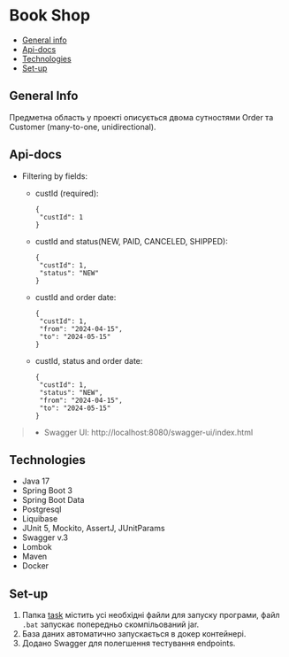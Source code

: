 # Book Shop

* [General info](#general-info)
* [Api-docs](#api-docs)
* [Technologies](#technologies)
* [Set-up](#set-up)

## General Info

Предметна область у проекті описується двома сутностями Order та Customer (many-to-one, unidirectional).

## Api-docs

- Filtering by fields:
  - custId (required):

    ```
    {
     "custId": 1
    }
    ```
  - custId and status(NEW, PAID, CANCELED, SHIPPED):
    ```
    {
     "custId": 1,
     "status": "NEW"
    }
    ```
  - custId and order date:
    ```
    {
     "custId": 1,
     "from": "2024-04-15",
     "to": "2024-05-15"
    }
    ```
  - custId, status and order date:
    ```
    {
     "custId": 1,
     "status": "NEW",
     "from": "2024-04-15",
     "to": "2024-05-15"
    }
    ```

> - Swagger UI: http://localhost:8080/swagger-ui/index.html


## Technologies
- Java 17
- Spring Boot 3
- Spring Boot Data
- Postgresql
- Liquibase
- JUnit 5, Mockito, AssertJ, JUnitParams
- Swagger v.3
- Lombok
- Maven
- Docker

## Set-up
1. Папка [task](./task) містить усі необхідні файли для запуску програми, файл `.bat` запускає попередньо скомпільований jar.
2. База даних автоматично запускається в докер контейнері.
3. Додано Swagger для полегшення тестування endpoints.
